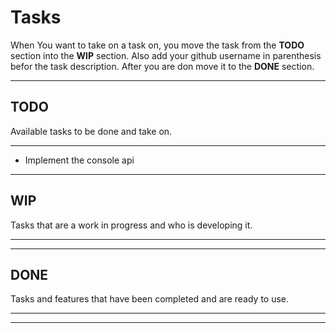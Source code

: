 # Tasks
When You want to take on a task on, you move the task from the **TODO** section into the **WIP** section. Also add your github username in parenthesis befor the task description. After you are don move it to the **DONE** section.

---

## TODO
Available tasks to be done and take on.

---

- Implement the console api

---

## WIP
Tasks that are a work in progress and who is developing it.

---



---

## DONE
Tasks and features that have been completed and are ready to use.

---



---